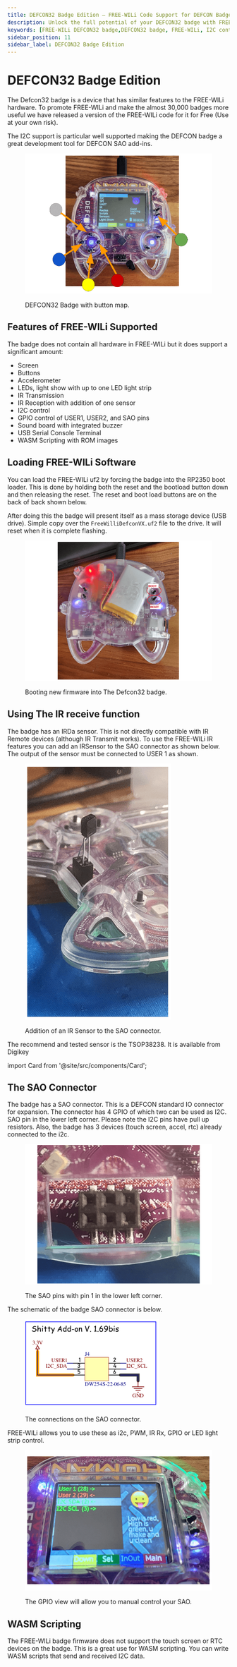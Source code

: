 ```yaml
---
title: DEFCON32 Badge Edition – FREE-WILi Code Support for DEFCON Badge | I2C, IR, and GPIO Control
description: Unlock the full potential of your DEFCON32 badge with FREE-WILi code support. Enable I2C, GPIO, IR, LEDs, and more. Learn how to load the FREE-WILi uf2 file and use the SAO connector for IR receive and expansion.
keywords: [FREE-WILi DEFCON32 badge,DEFCON32 badge, FREE-WILi, I2C control, IR transmission, IR reception, GPIO, SAO connector, FREE-WILi firmware, WASM scripting, LED control, badge development, USB serial terminal, RP2350 bootloader, TSOP38238]
sidebar_position: 11
sidebar_label: DEFCON32 Badge Edition
---
```


# DEFCON32 Badge Edition

The Defcon32 badge is a device that has similar features to the FREE-WILi hardware. To promote FREE-WILi and make the almost 30,000 badges more useful we have released a version of the FREE-WILi code for it for Free (Use at your own risk).

The I2C support is particular well supported making the DEFCON badge a great development tool for DEFCON SAO add-ins.

<div class="text--center">

<figure>

![DEFCON32 Badge with button mapt](./assets/button-map.png "DEFCON32 Badge with button map")
<figcaption>DEFCON32 Badge with button map.</figcaption>
</figure>
</div>

## Features of FREE-WILi Supported

The badge does not contain all hardware in FREE-WILi but it does support a significant amount:

* Screen
* Buttons
* Accelerometer
* LEDs, light show with up to one LED light strip
* IR Transmission
* IR Reception with addition of one sensor
* I2C control
* GPIO control of USER1, USER2, and SAO pins
* Sound board with integrated buzzer
* USB Serial Console Terminal
* WASM Scripting with ROM images

## Loading FREE-WILi Software

You can load the FREE-WILi uf2 by forcing the badge into the RP2350 boot loader. This is done by holding both the reset and the bootload button down and then releasing the reset. The reset and boot load buttons are on the back of back shown below.

After doing this the badge will present itself as a mass storage device (USB drive). Simple copy over the `FreeWilliDefconVX.uf2` file to the drive. It will reset when it is complete flashing.

<div class="text--center">

<figure>

![Booting new firmware into The Defcon32 badge](./assets/booting-firmware.png "Booting new firmware into The Defcon32 badge")
<figcaption>Booting new firmware into The Defcon32 badge.</figcaption>
</figure>
</div>

## Using The IR receive function

The badge has an IRDa sensor. This is not directly compatible with IR Remote devices (although IR Transmit works). To use the FREE-WILi IR features you can add an IRSensor to the SAO connector as shown below. The output of the sensor must be connected to USER 1 as shown.

<div class="text--center">

<figure>

![Addition of an IR Sensor to the SAO connector](./assets/IR-sensor.png "Addition of an IR Sensor to the SAO connector")
<figcaption>Addition of an IR Sensor to the SAO connector.</figcaption>
</figure>
</div>

The recommend and tested sensor is the TSOP38238. It is available from Digikey

import Card from '@site/src/components/Card'; 

<Card 
  title="TSOP38238 | DigiKey Electronics"
  description="DigiKey Electronics"
  link="https://www.digikey.com/en/products/detail/vishay-semiconductor-opto-division/TSOP38238/1681362" 
  imageUrl="https://www.digikey.com/-/media/Images/Favicons/DigiKey_App_Icon_32x32_rgb.svg"
/>

## The SAO Connector

The badge has a SAO connector. This is a DEFCON standard IO connector for expansion. The connector has 4 GPIO of which two can be used as I2C. SAO pin in the lower left corner. Please note the I2C pins have pull up resistors. Also, the badge has 3 devices (touch screen, accel, rtc) already connected to the i2c.

<div class="text--center">

<figure>

![The SAO pins with pin 1 in the lower left corner](./assets/SAO-pins.png "The SAO pins with pin 1 in the lower left corner")
<figcaption>The SAO pins with pin 1 in the lower left corner.</figcaption>
</figure>
</div>

The schematic of the badge SAO connector is below.

<div class="text--center">

<figure>

![The connections on the SAO connector](./assets/SAO-connector.jpg "The connections on the SAO connector")
<figcaption>The connections on the SAO connector.</figcaption>
</figure>
</div>

FREE-WILi allows you to use these as i2c, PWM, IR Rx, GPIO or LED light strip control.

<div class="text--center">

<figure>

![The GPIO view will allow you to manual control your SAO](./assets/gpio-view.png "The GPIO view will allow you to manual control your SAO.")
<figcaption>The GPIO view will allow you to manual control your SAO.</figcaption>
</figure>
</div>

## WASM Scripting

The FREE-WILi badge firmware does not support the touch screen or RTC devices on the badge. This is a great use for WASM scripting. You can write WASM scripts that send and received I2C data. 

